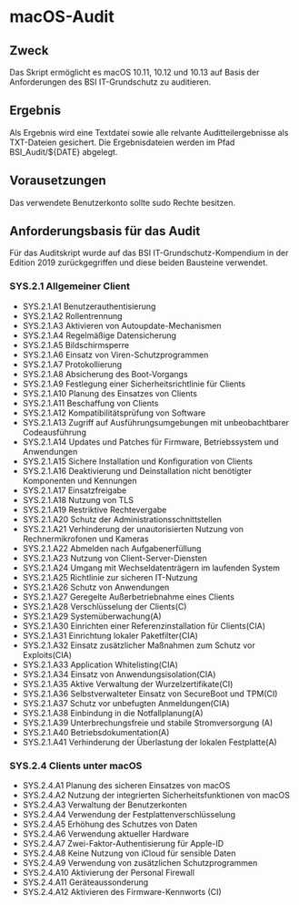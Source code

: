 # macOS-Audit
## Zweck
Das Skript ermöglicht es macOS 10.11, 10.12 und 10.13 auf Basis der Anforderungen des BSI IT-Grundschutz zu auditieren.
## Ergebnis
Als Ergebnis wird eine Textdatei sowie alle relvante Auditteilergebnisse als TXT-Dateien gesichert. Die Ergebnisdateien werden im Pfad BSI_Audit/${DATE} abgelegt.
## Vorausetzungen
Das verwendete Benutzerkonto sollte sudo Rechte besitzen. 
## Anforderungsbasis für das Audit
Für das Auditskript wurde auf das BSI IT-Grundschutz-Kompendium in der Edition 2019 zurückgegriffen und diese beiden Bausteine verwendet.
### SYS.2.1 Allgemeiner Client
* SYS.2.1.A1 Benutzerauthentisierung
* SYS.2.1.A2 Rollentrennung
* SYS.2.1.A3 Aktivieren von Autoupdate-Mechanismen
* SYS.2.1.A4 Regelmäßige Datensicherung
* SYS.2.1.A5 Bildschirmsperre
* SYS.2.1.A6 Einsatz von Viren-Schutzprogrammen
* SYS.2.1.A7 Protokollierung
* SYS.2.1.A8 Absicherung des Boot-Vorgangs
* SYS.2.1.A9 Festlegung einer Sicherheitsrichtlinie für Clients
* SYS.2.1.A10 Planung des Einsatzes von Clients
* SYS.2.1.A11 Beschaffung von Clients
* SYS.2.1.A12 Kompatibilitätsprüfung von Software
* SYS.2.1.A13 Zugriff auf Ausführungsumgebungen mit unbeobachtbarer Codeausführung
* SYS.2.1.A14 Updates und Patches für Firmware, Betriebssystem und Anwendungen
* SYS.2.1.A15 Sichere Installation und Konfiguration von Clients
* SYS.2.1.A16 Deaktivierung und Deinstallation nicht benötigter Komponenten und Kennungen
* SYS.2.1.A17 Einsatzfreigabe
* SYS.2.1.A18 Nutzung von TLS
* SYS.2.1.A19 Restriktive Rechtevergabe
* SYS.2.1.A20 Schutz der Administrationsschnittstellen
* SYS.2.1.A21 Verhinderung der unautorisierten Nutzung von Rechnermikrofonen und Kameras
* SYS.2.1.A22 Abmelden nach Aufgabenerfüllung
* SYS.2.1.A23 Nutzung von Client-Server-Diensten
* SYS.2.1.A24 Umgang mit Wechseldatenträgern im laufenden System
* SYS.2.1.A25 Richtlinie zur sicheren IT-Nutzung
* SYS.2.1.A26 Schutz von Anwendungen
* SYS.2.1.A27 Geregelte Außerbetriebnahme eines Clients
* SYS.2.1.A28 Verschlüsselung der Clients(C)
* SYS.2.1.A29 Systemüberwachung(A)
* SYS.2.1.A30 Einrichten einer Referenzinstallation für Clients(CIA)
* SYS.2.1.A31 Einrichtung lokaler Paketfilter(CIA)
* SYS.2.1.A32 Einsatz zusätzlicher Maßnahmen zum Schutz vor Exploits(CIA)
* SYS.2.1.A33 Application Whitelisting(CIA)
* SYS.2.1.A34 Einsatz von Anwendungsisolation(CIA)
* SYS.2.1.A35 Aktive Verwaltung der Wurzelzertifikate(CI)
* SYS.2.1.A36 Selbstverwalteter Einsatz von SecureBoot und TPM(CI)
* SYS.2.1.A37 Schutz vor unbefugten Anmeldungen(CIA)
* SYS.2.1.A38 Einbindung in die Notfallplanung(A)
* SYS.2.1.A39 Unterbrechungsfreie und stabile Stromversorgung (A)
* SYS.2.1.A40 Betriebsdokumentation(A)
* SYS.2.1.A41 Verhinderung der Überlastung der lokalen Festplatte(A)
### SYS.2.4 Clients unter macOS
* SYS.2.4.A1 Planung des sicheren Einsatzes von macOS
* SYS.2.4.A2 Nutzung der integrierten Sicherheitsfunktionen von macOS
* SYS.2.4.A3 Verwaltung der Benutzerkonten
* SYS.2.4.A4 Verwendung der Festplattenverschlüsselung
* SYS.2.4.A5 Erhöhung des Schutzes von Daten
* SYS.2.4.A6 Verwendung aktueller Hardware
* SYS.2.4.A7 Zwei-Faktor-Authentisierung für Apple-ID
* SYS.2.4.A8 Keine Nutzung von iCloud für sensible Daten 
* SYS.2.4.A9 Verwendung von zusätzlichen Schutzprogrammen
* SYS.2.4.A10 Aktivierung der Personal Firewall
* SYS.2.4.A11 Geräteaussonderung
* SYS.2.4.A12 Aktivieren des Firmware-Kennworts (CI)
